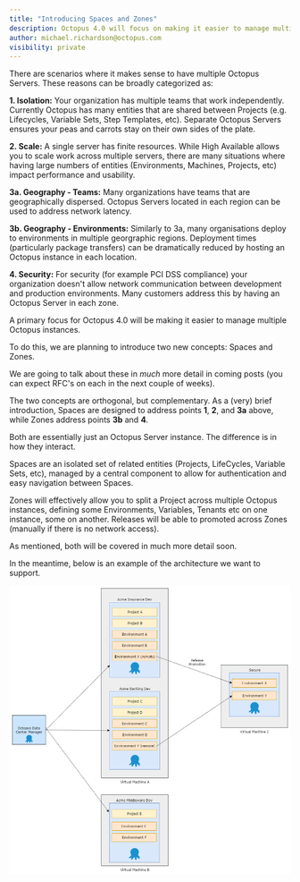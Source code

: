 ```yaml
---
title: "Introducing Spaces and Zones"
description: Octopus 4.0 will focus on making it easier to manage multiple Octopus instances. As part of that, we are introducing two new concepts: 'Spaces' and 'Zones' 
author: michael.richardson@octopus.com
visibility: private
---
```



There are scenarios where it makes sense to have multiple Octopus Servers. These reasons can be broadly categorized as:

**1. Isolation:** Your organization has multiple teams that work independently. Currently Octopus has many entities that are shared between Projects (e.g. Lifecycles, Variable Sets, Step Templates, etc). Separate Octopus Servers ensures your peas and carrots stay on their own sides of the plate. 

**2. Scale:** A single server has finite resources. While High Available allows you to scale work across multiple servers, there are many situations where having large numbers of entities (Environments, Machines, Projects, etc) impact performance and usability.    

**3a. Geography - Teams:** Many organizations have teams that are geographically dispersed. Octopus Servers located in each region can be used to address network latency. 

**3b. Geography - Environments:** Similarly to 3a, many organisations deploy to environments in multiple georgraphic regions.  Deployment times (particularly package transfers) can be dramatically reduced by hosting an Octopus instance in each location. 

**4. Security:** For security (for example PCI DSS compliance) your organization doesn't allow network communication between development and production environments. Many customers address this by having an Octopus Server in each zone. 


A primary focus for Octopus 4.0 will be making it easier to manage multiple Octopus instances.

To do this, we are planning to introduce two new concepts: Spaces and Zones. 

We are going to talk about these in _much_ more detail in coming posts (you can expect RFC's on each in the next couple of weeks). 

The two concepts are orthogonal, but complementary. As a (very) brief introduction, Spaces are designed to address points **1**, **2**, and **3a** above, while Zones address points **3b** and **4**.

Both are essentially just an Octopus Server instance. The difference is in how they interact. 

Spaces are an isolated set of related entities (Projects, LifeCycles, Variable Sets, etc), managed by a central component to allow for authentication and easy navigation between Spaces. 

Zones will effectively allow you to split a Project across multiple Octopus instances, defining some Environments, Variables, Tenants etc on one instance, some on another. Releases will be able to promoted across Zones (manually if there is no network access). 

As mentioned, both will be covered in much more detail soon. 

In the meantime, below is an example of the architecture we want to support.

![Spaces and Zones example architecture](spaces-and-zones-architecture.png)